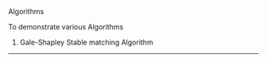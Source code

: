 Algorithms


To demonstrate various Algorithms

1. Gale-Shapley Stable matching Algorithm
____________________________


